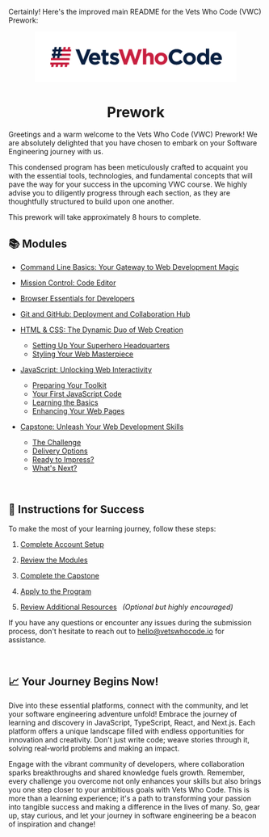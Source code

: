 Certainly! Here's the improved main README for the Vets Who Code (VWC) Prework:

<div align="center">
  <a href="https://vetswhocode.io">
    <img src="./img/vwc-logo.png" alt="Vets Who Code" width="400px" />
  </a>
</div>

<h1 align="center">Prework</h1>

Greetings and a warm welcome to the Vets Who Code (VWC) Prework! We are absolutely delighted that you have chosen to embark on your Software Engineering journey with us.

This condensed program has been meticulously crafted to acquaint you with the essential tools, technologies, and fundamental concepts that will pave the way for your success in the upcoming VWC course. We highly advise you to diligently progress through each section, as they are thoughtfully structured to build upon one another.

This prework will take approximately 8 hours to complete.

## 📚 Modules

- [Command Line Basics: Your Gateway to Web Development Magic](modules/command-line-basics.md)

- [Mission Control: Code Editor](modules/code-editor.md#🚀-mission-control-code-editor)

- [Browser Essentials for Developers](modules/browser-essentials.md#🌐-browser-essentials)

- [Git and GitHub: Deployment and Collaboration Hub](modules/github-basics.md)

- [HTML & CSS: The Dynamic Duo of Web Creation](./modules/html-css-basics.md#html--css-the-dynamic-duo-of-web-creation)
  - [Setting Up Your Superhero Headquarters](./modules/html-css-basics.md#🎯-setting-up-your-superhero-headquarters)
  - [Styling Your Web Masterpiece](./modules/html-css-basics.md#🎨-styling-your-web-masterpiece)

- [JavaScript: Unlocking Web Interactivity](modules/javascript-basics.md#javascript-your-gateway-to-web-interactivity)
  - [Preparing Your Toolkit](modules/javascript-basics.md#🚀-preparing-your-toolkit)
  - [Your First JavaScript Code](modules/javascript-basics.md#✨-your-first-javascript-code)
  - [Learning the Basics](modules/javascript-basics.md#📚-mastering-the-basics)
  - [Enhancing Your Web Pages](modules/javascript-basics.md#🚧-enhancing-your-web-pages)

- [Capstone: Unleash Your Web Development Skills](modules/capstone.md)
  - [The Challenge](modules/capstone.md#🎯-the-challenge)
  - [Delivery Options](modules/capstone.md#📤-delivery-options)
  - [Ready to Impress?](modules/capstone.md#✅-ready-to-impress)
  - [What's Next?](modules/capstone.md#🚀-whats-next)

&emsp;

## 📝 Instructions for Success

To make the most of your learning journey, follow these steps:

1. [Complete Account Setup](account-set-up.md)

2. [Review the Modules](#-modules)

3. [Complete the Capstone](modules/capstone.md)

4. [Apply to the Program](modules/capstone.md#✅-ready-to-impress)

5. [Review Additional Resources](resources.md) &ensp;_(Optional but highly encouraged)_

If you have any questions or encounter any issues during the submission process, don't hesitate to reach out to [hello@vetswhocode.io](mailto:hello@vetswhocode.io) for assistance.

&emsp;

## 📈 Your Journey Begins Now!

Dive into these essential platforms, connect with the community, and let your software engineering adventure unfold! Embrace the journey of learning and discovery in JavaScript, TypeScript, React, and Next.js. Each platform offers a unique landscape filled with endless opportunities for innovation and creativity. Don't just write code; weave stories through it, solving real-world problems and making an impact.

Engage with the vibrant community of developers, where collaboration sparks breakthroughs and shared knowledge fuels growth. Remember, every challenge you overcome not only enhances your skills but also brings you one step closer to your ambitious goals with Vets Who Code. This is more than a learning experience; it's a path to transforming your passion into tangible success and making a difference in the lives of many. So, gear up, stay curious, and let your journey in software engineering be a beacon of inspiration and change!
